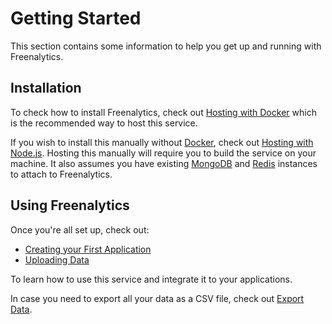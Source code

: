 # Getting Started

This section contains some information to help you get up and running with Freenalytics.

## Installation

To check how to install Freenalytics, check out [Hosting with Docker](./docker-hosting.md) which is the recommended way to host this service.

If you wish to install this manually without [Docker](https://www.docker.com/), check out [Hosting with Node.js](./node-hosting.md).
Hosting this manually will require you to build the service on your machine. It also assumes you have existing [MongoDB](https://www.mongodb.com/)
and [Redis](https://redis.io/) instances to attach to Freenalytics.

## Using Freenalytics

Once you're all set up, check out:

* [Creating your First Application](./creating-your-first-application.md)
* [Uploading Data](./uploading-data.md)

To learn how to use this service and integrate it to your applications.

In case you need to export all your data as a CSV file, check out [Export Data](./exporting-data.md).
